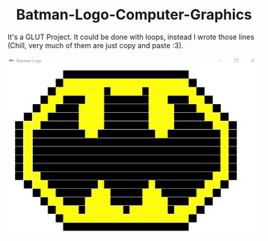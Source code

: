 # <div align='center'> Batman-Logo-Computer-Graphics</div>
It's a GLUT Project. It could be done with loops, instead I wrote those lines (Chill, very much of them are just copy and paste :3).

![Screenshot](https://github.com/safkatjaman/Batman-Logo-Computer-Graphics/blob/main/logo.jpg)
